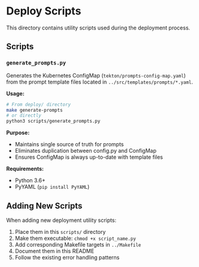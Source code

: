 # Deploy Scripts

This directory contains utility scripts used during the deployment process.

## Scripts

### `generate_prompts.py`

Generates the Kubernetes ConfigMap (`tekton/prompts-config-map.yaml`) from the prompt template files located in `../src/templates/prompts/*.yaml`.

**Usage:**
```bash
# From deploy/ directory
make generate-prompts
# or directly
python3 scripts/generate_prompts.py
```

**Purpose:**
- Maintains single source of truth for prompts
- Eliminates duplication between config.py and ConfigMap
- Ensures ConfigMap is always up-to-date with template files

**Requirements:**
- Python 3.6+
- PyYAML (`pip install PyYAML`)

## Adding New Scripts

When adding new deployment utility scripts:

1. Place them in this `scripts/` directory
2. Make them executable: `chmod +x script_name.py`
3. Add corresponding Makefile targets in `../Makefile`
4. Document them in this README
5. Follow the existing error handling patterns 
